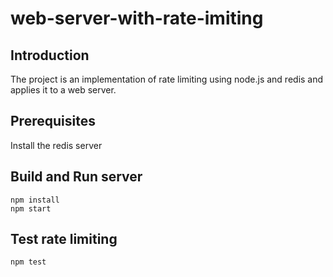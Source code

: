 # web-server-with-rate-imiting

## Introduction
The project is an implementation of rate limiting using node.js and redis and applies it to a web server.

## Prerequisites
Install the redis server

## Build and Run server
```
npm install
npm start
```

## Test rate limiting
```
npm test
```